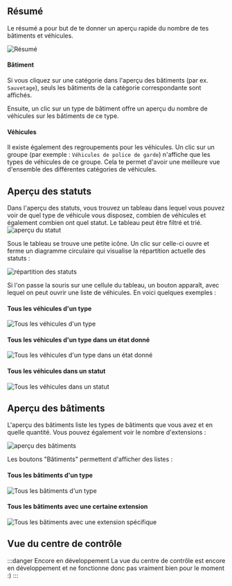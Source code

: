 ## Résumé
Le résumé a pour but de te donner un aperçu rapide du nombre de tes bâtiments et véhicules.

![Résumé](./summary.png)

#### Bâtiment
Si vous cliquez sur une catégorie dans l'aperçu des bâtiments (par ex. `Sauvetage`), seuls les bâtiments de la catégorie correspondante sont affichés.

Ensuite, un clic sur un type de bâtiment offre un aperçu du nombre de véhicules sur les bâtiments de ce type.

#### Véhicules
Il existe également des regroupements pour les véhicules. Un clic sur un groupe (par exemple : `Véhicules de police de garde`) n'affiche que les types de véhicules de ce groupe. Cela te permet d'avoir une meilleure vue d'ensemble des différentes catégories de véhicules.

## Aperçu des statuts
Dans l'aperçu des statuts, vous trouvez un tableau dans lequel vous pouvez voir de quel type de véhicule vous disposez, combien de véhicules et également combien ont quel statut. Le tableau peut être filtré et trié.
![aperçu du statut](./status_table.png)

Sous le tableau se trouve une petite icône. Un clic sur celle-ci ouvre et ferme un diagramme circulaire qui visualise la répartition actuelle des statuts :

![répartition des statuts](./statuschart.png)

Si l'on passe la souris sur une cellule du tableau, un bouton apparaît, avec lequel on peut ouvrir une liste de véhicules. En voici quelques exemples :

#### Tous les véhicules d'un type
![Tous les véhicules d'un type](./vehiclelist.png)

#### Tous les véhicules d'un type dans un état donné
![Tous les véhicules d'un type dans un état donné](./vehiclelist_status.png)

#### Tous les véhicules dans un statut
![Tous les véhicules dans un statut](./vehiclelist_status_all.png)

## Aperçu des bâtiments
L'aperçu des bâtiments liste les types de bâtiments que vous avez et en quelle quantité. Vous pouvez également voir le nombre d'extensions :

![aperçu des bâtiments](./buildinglist.png)

Les boutons "Bâtiments" permettent d'afficher des listes :

#### Tous les bâtiments d'un type
![Tous les bâtiments d'un type](./buildinglist_type.png)

#### Tous les bâtiments avec une certaine extension
![Tous les bâtiments avec une extension spécifique](./buildinglist_extension.png)

## Vue du centre de contrôle
:::danger Encore en développement
La vue du centre de contrôle est encore en développement et ne fonctionne donc pas vraiment bien pour le moment :)
:::